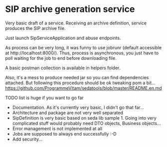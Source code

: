 # SIP archive generation service

Very basic draft of a service.
Receiving an archive definition, service produces the SIP archive file.

Just launch SipServiceApplication and abuse endpoints.

As process can be very long, it was funny to use jobrunr (default accessible at http://localhost:8000/). Thus, process is asynchronous, you just have to poll waiting for the job to end before downloading file.

A basic postman collection is available in helpers folder.

Also, it's a mess to produce needed jar so you can find dependencies attached. But following this procedure should be ok tweaking pom a bit... https://github.com/ProgrammeVitam/sedatools/blob/master/README.en.md

TODO list is huge if you want to go far
* Documentation. As it's currently very basic, I didn't go that far...
* Architecture and package are not very well separated
* SipDefinition is very basic based on seda lib sample 1. Going into very complicated stuff would probably need DTO objects, Business objects...
* Error management is not implemented at all
* Jobs are supposed to always end successfully :-D 
* Add security...
